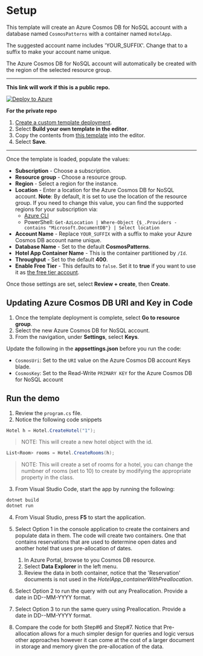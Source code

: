 # Setup

This template will create an Azure Cosmos DB for NoSQL account with a database named `CosmosPatterns` with a container named `HotelApp`.

The suggested account name includes 'YOUR_SUFFIX'. Change that to a suffix to make your account name unique.

The Azure Cosmos DB for NoSQL account will automatically be created with the region of the selected resource group.

---

**This link will work if this is a public repo.**

[![Deploy to Azure](https://aka.ms/deploytoazurebutton)](https://portal.azure.com/#create/Microsoft.Template/uri/https%3A%2F%2Fraw.githubusercontent.com%2Fsolliancenet%2Fcosmos-db-nosql-modeling%2Fmain%2FCosmos_Patterns_Preallocation%2Fsetup%2Fazuredeploy.json)

**For the private repo**

1. [Create a custom template deployment](https://portal.azure.com/#create/Microsoft.Template/).
2. Select **Build your own template in the editor**.
3. Copy the contents from [this template](azuredeploy.json) into the editor.
4. Select **Save**.

---

Once the template is loaded, populate the values:

- **Subscription** - Choose a subscription.
- **Resource group** - Choose a resource group.
- **Region** - Select a region for the instance.
- **Location** - Enter a location for the Azure Cosmos DB for NoSQL account. **Note**: By default, it is set to use the location of the resource group. If you need to change this value, you can find the supported regions for your subscription via:
  - [Azure CLI](https://learn.microsoft.com/cli/azure/account?view=azure-cli-latest#az-account-list-locations)
  - PowerShell: `Get-AzLocation | Where-Object {$_.Providers -contains "Microsoft.DocumentDB"} | Select location`
- **Account Name** - Replace `YOUR_SUFFIX` with a suffix to make your Azure Cosmos DB account name unique.
- **Database Name** - Set to the default **CosmosPatterns**.
- **Hotel App Container Name** - This is the container partitioned by `/Id`.
- **Throughput** - Set to the default **400**.
- **Enable Free Tier** - This defaults to `false`. Set it to **true** if you want to use it as [the free tier account](https://learn.microsoft.com/azure/cosmos-db/free-tier).

Once those settings are set, select **Review + create**, then **Create**.

## Updating Azure Cosmos DB URI and Key in Code

1. Once the template deployment is complete, select **Go to resource group**.
2. Select the new Azure Cosmos DB for NoSQL account.
3. From the navigation, under **Settings**, select **Keys**.

Update the  following in the **appsettings.json**  before you run the code:

- `CosmosUri`: Set to the `URI` value on the Azure Cosmos DB account Keys blade.
- `CosmosKey`: Set to the Read-Write `PRIMARY KEY` for the Azure Cosmos DB for NoSQL account

## Run the demo

1. Review the `program.cs` file.
2. Notice the following code snippets

```csharp
Hotel h = Hotel.CreateHotel("1");
```

> NOTE: This will create a new hotel object with the id.

```csharp
List<Room> rooms = Hotel.CreateRooms(h);
```

> NOTE: This will create a set of rooms for a hotel, you can change the numbner of rooms (set to 10) to create by modifying the appropriate property in the class.

3. From Visual Studio Code, start the app by running the following:

  ```bash
  dotnet build
  dotnet run
  ```

4. From Visual Studio, press **F5** to start the application.

5. Select Option 1 in the console application to create the containers and populate data in them. The code will create two containers.  One that contains reservations that are used to determine open dates and another hotel that uses pre-allocation of dates.

	1. In Azure Portal, browse to you Cosmos DB resource.
	2. Select **Data Explorer** in the left menu.
	3. Review the data in both  container, notice that the 'Reservation' documents is not used in the *HotelApp_containerWithPreallocation*.

6. Select Option 2 to run the query with out any Preallocation. Provide a date in DD--MM-YYYY format.
7. Select Option 3 to run the same query using Preallocation. Provide a date in DD--MM-YYYY format.
8. Compare the code for both Step#6 and Step#7. Notice that Pre-allocation allows for a much simpler design for queries and logic versus other approaches however it can come at the cost of a larger document in storage and memory given the pre-allocation of the data.
